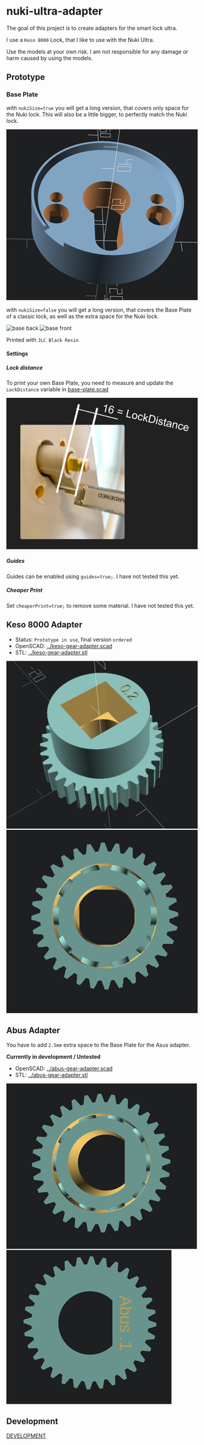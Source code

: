 # nuki-ultra-adapter

The goal of this project is to create adapters for the smart lock ultra.

I use a `Keso 8000` Lock, that I like to use with the Nuki Ultra.

Use the models at your own risk. I am not responsible for any damage or harm caused by using the models.

## Prototype

### Base Plate

with `nukiSize=true` you will get a long version, that covers only space for the Nuki lock.
This will also be a little bigger, to perfectly match the Nuki lock.

![base-plate-small-variant](./img/base-plate-nuki-size.png)

with `nukiSize=false` you will get a long version, that covers the Base Plate of a classic lock, as well as the 
extra space for the Nuki lock.  

![base back](./img/base-back.png)
![base front](./img/base-front.png)

Printed with `JLC Black Resin`

#### Settings

##### Lock distance

To print your own Base Plate, you need to measure and update the `LockDistance` variable in [base-plate.scad](../base-plate.scad)

![LockDistance](./img/lock-distance.png)

##### Guides

Guides can be enabled using `guides=true;`. I have not tested this yet.

##### Cheaper Print

Set `cheaperPrint=true;` to remove some material. I have not tested this yet.

## Keso 8000 Adapter

- Status: `Prototype in use`, final version `ordered`
- OpenSCAD: [../keso-gear-adapter.scad](keso-gear-adapter.scad)
- STL: [../keso-gear-adapter.stl](keso-gear-adapter.stl)

![Keso Adapter 1](./img/keso-gear-adapter.png)
![Keso Adapter 1](./img/keso-gear-adapter-2.png)

## Abus Adapter

You have to add `2.5mm` extra space to the Base Plate for the Asus adapter.

**Currently in development / Untested**

- OpenSCAD: [../abus-gear-adapter.scad](keso-gear-adapter.scad)
- STL: [../abus-gear-adapter.stl](keso-gear-adapter.stl)

![Abus Adapter 1](./img/abus-gear-adapter.png)
![Abus Adapter 1](./img/abus-gear-adapter-2.png)

## Development

[DEVELOPMENT](DEVELOPMENT.md)
